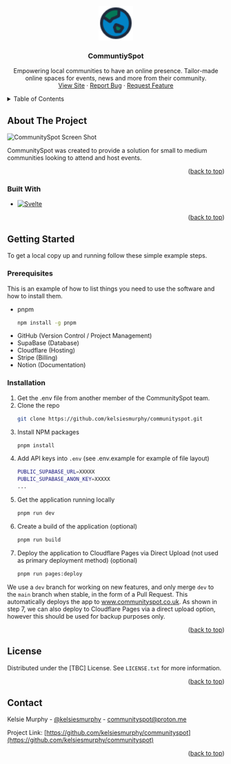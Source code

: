 <a name="readme-top"></a>

<!-- PROJECT LOGO -->
<br />
<div align="center">
  <a href="https://github.com/kelsiesmurphy/communityspot">
    <img src="static/favicon.png" alt="Logo" width="80" height="80">
  </a>

<h3 align="center">CommuntiySpot</h3>

  <p align="center">
    Empowering local communities to have an online presence. Tailor-made online spaces for events, news and more from their community.
    <br />
    <a href="https://communityspot.co.uk/">View Site</a>
    ·
    <a href="https://github.com/kelsiesmurphy/communityspot/issues">Report Bug</a>
    ·
    <a href="https://github.com/kelsiesmurphy/communityspot/issues">Request Feature</a>
  </p>
</div>

<!-- TABLE OF CONTENTS -->
<details>
  <summary>Table of Contents</summary>
  <ol>
    <li>
      <a href="#about-the-project">About CommunitySpot</a>
      <ul>
        <li><a href="#built-with">Built With</a></li>
      </ul>
    </li>
    <li>
      <a href="#getting-started">Getting Started</a>
      <ul>
        <li><a href="#prerequisites">Prerequisites</a></li>
        <li><a href="#installation">Installation</a></li>
      </ul>
    </li>
    <li><a href="#license">License</a></li>
    <li><a href="#contact">Contact</a></li>
  </ol>
</details>

<!-- ABOUT THE PROJECT -->

## About The Project

![CommunitySpot Screen Shot](https://cothfwilejjjgulziyfd.supabase.co/storage/v1/object/public/EuansGuide%20Bucket/Portfolio%20mockup.jpg?t=2024-03-10T22%3A26%3A37.081Z)

CommunitySpot was created to provide a solution for small to medium communities looking to attend and host events.

<p align="right">(<a href="#readme-top">back to top</a>)</p>

### Built With

- [![Svelte][Svelte.dev]][Svelte-url]

<p align="right">(<a href="#readme-top">back to top</a>)</p>

<!-- GETTING STARTED -->

## Getting Started

To get a local copy up and running follow these simple example steps.

### Prerequisites

This is an example of how to list things you need to use the software and how to install them.

- pnpm
  ```sh
  npm install -g pnpm
  ```
- GitHub (Version Control / Project Management)
- SupaBase (Database)
- Cloudflare (Hosting)
- Stripe (Billing)
- Notion (Documentation)

### Installation

1. Get the .env file from another member of the CommunitySpot team.
2. Clone the repo
   ```sh
   git clone https://github.com/kelsiesmurphy/communityspot.git
   ```
3. Install NPM packages
   ```sh
   pnpm install
   ```
4. Add API keys into `.env` (see .env.example for example of file layout)
   ```sh
   PUBLIC_SUPABASE_URL=XXXXX
   PUBLIC_SUPABASE_ANON_KEY=XXXXX
   ...
   ```
5. Get the application running locally
   ```sh
   pnpm run dev
   ```
6. Create a build of the application (optional)
   ```sh
   pnpm run build
   ```
7. Deploy the application to Cloudflare Pages via Direct Upload (not used as primary deployment method) (optional)
   ```sh
   pnpm run pages:deploy
   ```

We use a `dev` branch for working on new features, and only merge `dev` to the `main` branch when stable, in the form of a Pull Request. This automatically deploys the app to www.communityspot.co.uk. As shown in step 7, we can also deploy to Cloudflare Pages via a direct upload option, however this should be used for backup purposes only.

<p align="right">(<a href="#readme-top">back to top</a>)</p>

<!-- LICENSE -->

## License

Distributed under the [TBC] License. See `LICENSE.txt` for more information.

<p align="right">(<a href="#readme-top">back to top</a>)</p>

<!-- CONTACT -->

## Contact

Kelsie Murphy - [@kelsiesmurphy](https://twitter.com/kelsiesmurphy) - communityspot@proton.me

Project Link: [https://github.com/kelsiesmurphy/communityspot](https://github.com/kelsiesmurphy/communityspot)

<p align="right">(<a href="#readme-top">back to top</a>)</p>

<!-- MARKDOWN LINKS & IMAGES -->

[Svelte.dev]: https://img.shields.io/badge/Svelte-4A4A55?style=for-the-badge&logo=svelte&logoColor=FF3E00
[Svelte-url]: https://svelte.dev/
